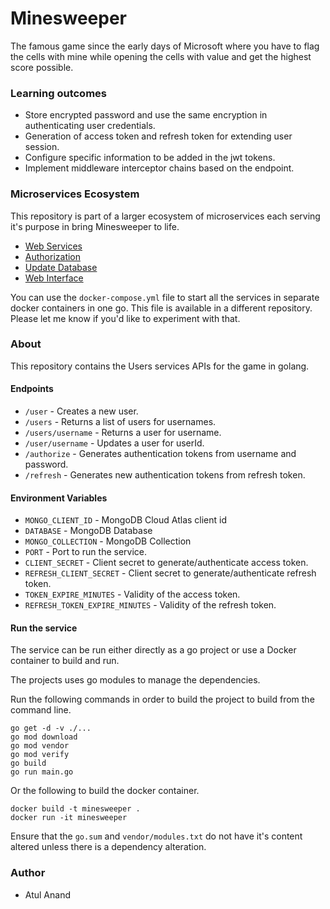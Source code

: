 # Minesweeper

The famous game since the early days of Microsoft where you have to flag the cells with mine while opening the cells with value and get the highest score possible.

### Learning outcomes
- Store encrypted password and use the same encryption in authenticating user credentials.
- Generation of access token and refresh token for extending user session.
- Configure specific information to be added in the jwt tokens.
- Implement middleware interceptor chains based on the endpoint.

### Microservices Ecosystem
This repository is part of a larger ecosystem of microservices each serving it's purpose in bring Minesweeper to life.

- [Web Services](https://github.com/atulanand206/minesweeper)
- [Authorization](https://github.com/atulanand206/users)
- [Update Database](https://github.com/atulanand206/ms-db-publisher)
- [Web Interface](https://github.com/atulanand206/mines)

You can use the `docker-compose.yml` file to start all the services in separate docker containers in one go. This file is available in a different repository. Please let me know if you'd like to experiment with that.

### About
This repository contains the Users services APIs for the game in golang. 

#### Endpoints

- `/user` - Creates a new user.
- `/users` - Returns a list of users for usernames.
- `/users/username` - Returns a user for username.
- `/user/username` - Updates a user for userId.
- `/authorize` - Generates authentication tokens from username and password.
- `/refresh` - Generates new authentication tokens from refresh token.

#### Environment Variables

- `MONGO_CLIENT_ID` - MongoDB Cloud Atlas client id
- `DATABASE` - MongoDB Database
- `MONGO_COLLECTION` - MongoDB Collection
- `PORT` - Port to run the service.
- `CLIENT_SECRET` - Client secret to generate/authenticate access token.
- `REFRESH_CLIENT_SECRET` - Client secret to generate/authenticate refresh token.
- `TOKEN_EXPIRE_MINUTES` - Validity of the access token.
-  `REFRESH_TOKEN_EXPIRE_MINUTES` - Validity of the refresh token.

#### Run the service

The service can be run either directly as a go project or use a Docker container to build and run.

The projects uses go modules to manage the dependencies.

Run the following commands in order to build the project to build from the command line.

```
go get -d -v ./...
go mod download
go mod vendor
go mod verify
go build
go run main.go
```
Or the following to build the docker container.
```
docker build -t minesweeper .
docker run -it minesweeper
```

Ensure that the `go.sum` and `vendor/modules.txt` do not have it's content altered unless there is a dependency alteration.

### Author

- Atul Anand
